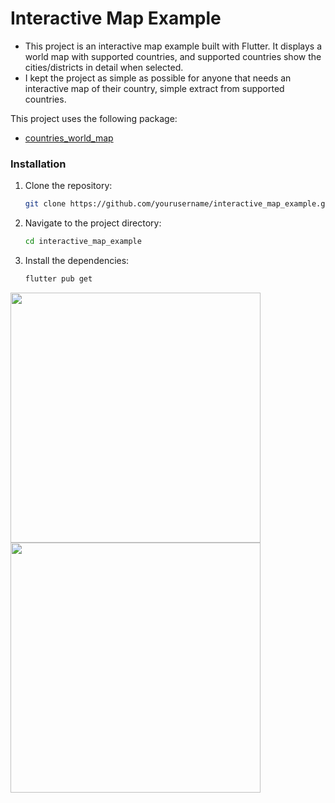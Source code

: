 # Interactive Map Example

- This project is an interactive map example built with Flutter. It displays a world map with supported countries, and supported countries show the cities/districts in detail when selected. 
 - I kept the project as simple as possible for anyone that needs an interactive map of their country, simple extract from supported countries.

 
This project uses the following package:
- [countries_world_map](https://pub.dev/packages/countries_world_map)


### Installation

1. Clone the repository:
    ```sh
    git clone https://github.com/yourusername/interactive_map_example.git
    ```
2. Navigate to the project directory:
    ```sh
    cd interactive_map_example
    ```
3. Install the dependencies:
    ```sh
    flutter pub get
    ```

<img src="https://github.com/user-attachments/assets/d204d02f-8e02-44a0-b90e-33676cdd891a" width="400" />

<img src="https://github.com/user-attachments/assets/fcfa098c-49ed-4f0b-a082-b16458601a91" width="400" />
